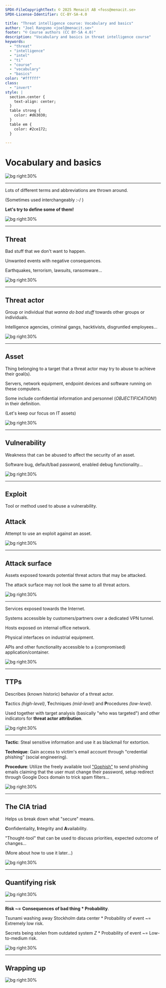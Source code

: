 ```yaml
---
SPDX-FileCopyrightText: © 2025 Menacit AB <foss@menacit.se>
SPDX-License-Identifier: CC-BY-SA-4.0

title: "Threat intelligence course: Vocabulary and basics"
author: "Joel Rangsmo <joel@menacit.se>"
footer: "© Course authors (CC BY-SA 4.0)"
description: "Vocabulary and basics in threat intelligence course"
keywords:
  - "threat"
  - "intelligence"
  - "intel"
  - "ti"
  - "course"
  - "vocabulary"
  - "basics"
color: "#ffffff"
class:
  - "invert"
style: |
  section.center {
    text-align: center;
  }
  table strong {
    color: #d63030;
  }
  table em {
    color: #2ce172;
  }

---
```

<!-- _footer: "%ATTRIBUTION_PREFIX% Brendan J (CC BY 2.0)" -->
# Vocabulary and basics

![bg right:30%](images/01-arrow_keys.jpg)

---
<!-- _footer: "%ATTRIBUTION_PREFIX% Brendan J (CC BY 2.0)" -->
Lots of different terms and abbreviations are thrown around.  

(Sometimes used interchangeably :-/ )  

**Let's try to define some of them!**

![bg right:30%](images/01-arrow_keys.jpg)

---
<!-- _footer: "%ATTRIBUTION_PREFIX% Edenpictures (CC BY 2.0)" -->
## Threat
Bad stuff that we don't want to happen.  

Unwanted events with negative consequences.  
  
Earthquakes, terrorism, lawsuits, ransomware... 

![bg right:30%](images/01-abstract_building.jpg)

---
<!-- _footer: "%ATTRIBUTION_PREFIX% Edenpictures (CC BY 2.0)" -->
## Threat actor
Group or individual that _wanna do bad stuff_
towards other groups or individuals.  

Intelligence agencies, criminal gangs,
hacktivists, disgruntled employees...

![bg right:30%](images/01-abstract_building.jpg)

---
<!-- _footer: "%ATTRIBUTION_PREFIX% Brendan J (CC BY 2.0)" -->
## Asset
Thing belonging to a target that a threat actor
may try to abuse to achieve their goal(s).

Servers, network equipment, endpoint devices
and software running on these computers.  

Some include confidential information and
personnel (_OBJECTIFICATION!_) in their definition.  
  
(Let's keep our focus on IT assets)

![bg right:30%](images/01-cyberpunk_wall.jpg)

---
<!-- _footer: "%ATTRIBUTION_PREFIX% Asparukh Akanayev (CC BY 2.0)" -->
## Vulnerability
Weakness that can be abused to affect
the security of an asset.  

Software bug, default/bad password,
enabled debug functionality...  

![bg right:30%](images/01-brick_hole.jpg)

---
<!-- _footer: "%ATTRIBUTION_PREFIX% The Preiser Project (CC BY 2.0)" -->
## Exploit
Tool or method used to abuse a vulnerability.

## Attack
Attempt to use an exploit against an asset.

![bg right:30%](images/01-pcb_man.jpg)

---
<!-- _footer: "%ATTRIBUTION_PREFIX% Brendan J (CC BY 2.0)" -->
## Attack surface
Assets exposed towards potential
threat actors that may be attacked.  

The attack surface may not look
the same to all threat actors.

![bg right:30%](images/01-radar.jpg)

---
<!-- _footer: "%ATTRIBUTION_PREFIX% Brendan J (CC BY 2.0)" -->
Services exposed towards the Internet.

Systems accessible by customers/partners
over a dedicated VPN tunnel.

Hosts exposed on internal office network.

Physical interfaces on industrial equipment.

APIs and other functionality accessible to
a (compromised) application/container. 

![bg right:30%](images/01-radar.jpg)

---
<!-- _footer: "%ATTRIBUTION_PREFIX% Gobi (CC BY 2.0)" -->
## TTPs
Describes (known historic) behavior
of a threat actor.  

**T**actics _(high-level)_,
**T**echniques _(mid-level)_ and
**P**rocedures _(low-level)_.  

Used together with target analysis
(basically "who was targeted") and other
indicators for **threat actor attribution**.

![bg right:30%](images/01-cyborg.jpg)

<!--
https://www.splunk.com/en_us/blog/learn/ttp-tactics-techniques-procedures.html
https://www.proofpoint.com/us/threat-reference/tactics-techniques-procedures-ttps
-->

---
<!-- _footer: "%ATTRIBUTION_PREFIX% Gobi (CC BY 2.0)" -->
**Tactic**: Steal sensitive information
and use it as blackmail for extortion.

**Technique**: Gain access to victim's email account
through "credential phishing" (social engineering).

**Procedure**:
Utilize the freely available tool ["Gophish"](https://getgophish.com/) to
send phishing emails claiming that the user must
change their password, setup redirect through
Google Docs domain to trick spam filters...

![bg right:30%](images/01-cyborg.jpg)

---
<!-- _footer: "%ATTRIBUTION_PREFIX% Fibreman (CC0 1.0)" -->
## The CIA triad
Helps us break down what "secure" means.

**C**onfidentiality,
**I**ntegrity and
**A**vailability.  

"Thought-tool" that can be used to discuss
priorities, expected outcome of changes...

(More about how to use it later...)

![bg right:30%](images/01-laser.jpg)

---
<!-- _footer: "%ATTRIBUTION_PREFIX% Kārlis Dambrāns (CC BY 2.0)" -->
## Quantifying risk

![bg right:30%](images/01-door.jpg)

---
<!-- _footer: "%ATTRIBUTION_PREFIX% Kārlis Dambrāns (CC BY 2.0)" -->
**Risk \~=**
**Consequences of bad thing \* Probability**.  

Tsunami washing away Stockholm data center \*
Probability of event \~= Extremely low risk.  

Secrets being stolen from outdated system _Z_ \*
Probability of event \~= Low-to-medium risk.  

![bg right:30%](images/01-door.jpg)

---
<!-- _footer: "%ATTRIBUTION_PREFIX% Brendan J (CC BY 2.0)" -->
## Wrapping up

![bg right:30%](images/01-arrow_keys.jpg)

